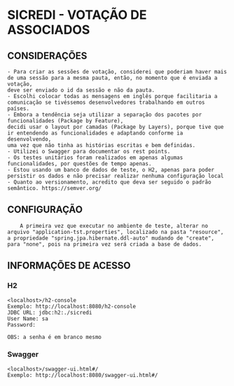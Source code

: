 # SICREDI - VOTAÇÃO DE ASSOCIADOS

## CONSIDERAÇÕES
	
	- Para criar as sessões de votação, considerei que poderiam haver mais de uma sessão para a mesma pauta, então, no momento que é enviada a votação,
	deve ser enviado o id da sessão e não da pauta.
	- Escolhi colocar todas as mensagens em inglês porque facilitaria a comunicação se tivéssemos desenvolvedores trabalhando em outros países.
	- Embora a tendência seja utilizar a separação dos pacotes por funcionalidades (Package by Feature),
	decidi usar o layout por camadas (Package by Layers), porque tive que ir entendendo as funcionalidades e adaptando conforme ia desenvolvendo,
	uma vez que não tinha as histórias escritas e bem definidas.
	- Utilizei o Swagger para documentar os rest points.
	- Os testes unitários foram realizados em apenas algumas funcionalidades, por questões de tempo apenas.
	- Estou usando um banco de dados de teste, o H2, apenas para poder persistir os dados e não precisar realizar nenhuma configuração local
	- Quanto ao versionamento, acredito que deva ser seguido o padrão semântico. https://semver.org/


## CONFIGURAÇÃO
	
		A primeira vez que executar no ambiente de teste, alterar no arquivo "application-tst.properties", localizado na pasta "resource", 
	a propriedade "spring.jpa.hibernate.ddl-auto" mudando de "create", para "none", pois na primeira vez será criada a base de dados.


## INFORMAÇÕES DE ACESSO

### H2
	<localhost>/h2-console
	Exemplo: http://localhost:8080/h2-console
	JDBC URL: jdbc:h2:./sicredi
	User Name: sa
	Password:
	
	OBS: a senha é em branco mesmo
	
### Swagger
	<localhost>/swagger-ui.html#/
	Exemplo: http://localhost:8080/swagger-ui.html#/
